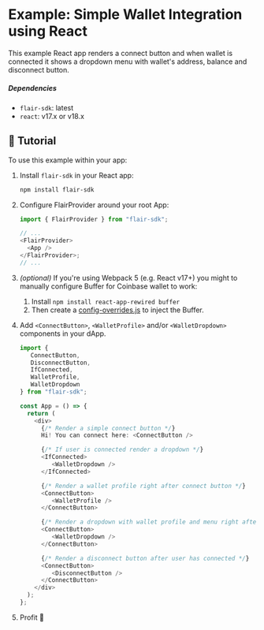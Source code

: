 # Example: Simple Wallet Integration using React

This example React app renders a connect button and when wallet is connected it shows a dropdown menu with wallet's address, balance and disconnect button.

##### Dependencies

- `flair-sdk`: latest
- `react`: v17.x or v18.x

<!-- 
## :fire: Quick Start

1. Clone the examples repo, install dependencies in the `simple-wallet-integration` directory:

   ```sh
   git clone https://github.com/0xflair/examples

   cd examples/react/simple-wallet-integration

   npm install
   ```

2. Run the react app in the `simple-wallet-integration` directory:

   ```sh
   npm start
   ```

3. Open [http://localhost:3000](http://localhost:3000) to view it in the browser. -->

## 🔮 Tutorial

To use this example within your app:

1. Install `flair-sdk` in your React app:

   ```sh
   npm install flair-sdk
   ```

2. Configure FlairProvider around your root App:

   ```ts
   import { FlairProvider } from "flair-sdk";

   // ...
   <FlairProvider>
     <App />
   </FlairProvider>;
   // ...
   ```

3. _(optional)_ If you're using Webpack 5 (e.g. React v17+) you might to manually configure Buffer for Coinbase wallet to work:

   1. Install `npm install react-app-rewired buffer`
   2. Then create a [config-overrides.js](config-overrides.js) to inject the Buffer.

4. Add `<ConnectButton>`, `<WalletProfile>` and/or `<WalletDropdown>` components in your dApp.

   ```ts
   import { 
      ConnectButton, 
      DisconnectButton, 
      IfConnected, 
      WalletProfile,
      WalletDropdown 
   } from "flair-sdk";

   const App = () => {
     return (
       <div>
         {/* Render a simple connect button */}
         Hi! You can connect here: <ConnectButton />

         {/* If user is connected render a dropdown */}
         <IfConnected>
            <WalletDropdown />
         </IfConnected>

         {/* Render a wallet profile right after connect button */}
         <ConnectButton>
            <WalletProfile />
         </ConnectButton>

         {/* Render a dropdown with wallet profile and menu right after connect button */}
         <ConnectButton>
            <WalletDropdown />
         </ConnectButton>

         {/* Render a disconnect button after user has connected */}
         <ConnectButton>
            <DisconnectButton />
         </ConnectButton>
       </div>
     );
   };
   ```

5. Profit :rocket:
